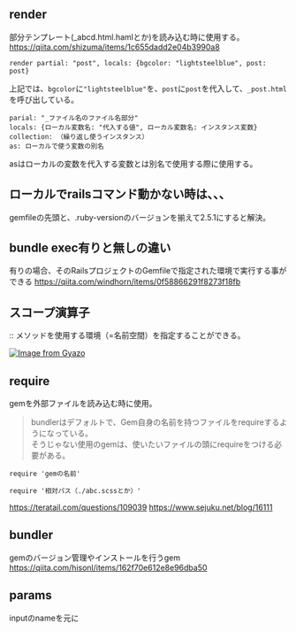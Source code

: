 ## render
部分テンプレート(_abcd.html.hamlとか)を読み込む時に使用する。
https://qiita.com/shizuma/items/1c655dadd2e04b3990a8

```
render partial: "post", locals: {bgcolor: "lightsteelblue", post: post}
```
上記では、`bgcolor`に`"lightsteelblue"`を、`post`に`post`を代入して、`_post.html`を呼び出している。

```
parial: "_ファイル名のファイル名部分"
locals: {ローカル変数名: "代入する値", ローカル変数名: インスタンス変数}
collection: （繰り返し使うインスタンス）
as: ローカルで使う変数の別名
```
asはローカルの変数を代入する変数とは別名で使用する際に使用する。


## ローカルでrailsコマンド動かない時は、、、
gemfileの先頭と、.ruby-versionのバージョンを揃えて2.5.1にすると解決。


## bundle exec有りと無しの違い
有りの場合、そのRailsプロジェクトのGemfileで指定された環境で実行する事ができる
https://qiita.com/windhorn/items/0f58866291f8273f18fb

## スコープ演算子
:: メソッドを使用する環境（=名前空間）を指定することができる。

[![Image from Gyazo](https://i.gyazo.com/35f16210aaa87cb000988a324e998f50.png)](https://gyazo.com/35f16210aaa87cb000988a324e998f50)

## require
gemを外部ファイルを読み込む時に使用。
> bundlerはデフォルトで、Gem自身の名前を持つファイルをrequireするようになっている。  
そうじゃない使用のgemは、使いたいファイルの頭にrequireをつける必要がある。
```
require 'gemの名前'
```
```
require '相対パス（./abc.scssとか）'
```
https://teratail.com/questions/109039
https://www.sejuku.net/blog/16111

## bundler
gemのバージョン管理やインストールを行うgem
https://qiita.com/hisonl/items/162f70e612e8e96dba50

## params
inputのnameを元に
